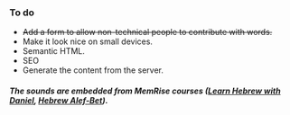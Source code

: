 ### To do

- ~~Add a form to allow non-technical people to contribute with words.~~
- Make it look nice on small devices.
- Semantic HTML.
- SEO
- Generate the content from the server.

##### The sounds are embedded from MemRise courses ([Learn Hebrew with Daniel](https://www.memrise.com/course/1892532/learn-hebrew-with-daniel), [Hebrew Alef-Bet](https://www.memrise.com/course/1087087/hebrew-alef-bet-print)).
